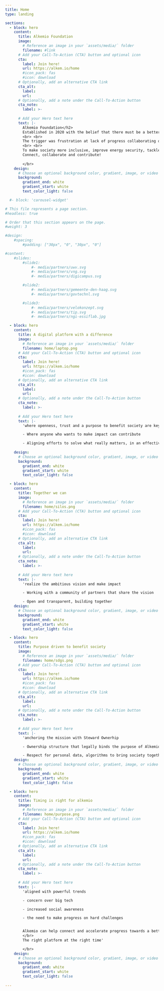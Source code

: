 ```yaml
---
title: Home
type: landing

sections:
  - block: hero
    content:
      title: Alkemio Foundation
      image:
        # Reference an image in your `assets/media/` folder
        filename: #link
      # Add your Call-To-Action (CTA) button and optional icon
      cta:
        label: Join here!
        url: https://alkem.io/home
        #icon_pack: fas
        #icon: download
      # Optionally, add an alternative CTA link
      cta_alt:
        label: 
        url: 
      # Optionally, add a note under the Call-To-Action button
      cta_note:
        label: >-
       
      # Add your Hero text here
      text: |-
        Alkemio Foundation</h2>
        Established in 2020 with the belief that there must be a better and faster way of working together to make progress! 
        <br> <br>
        The trigger was frustration at lack of progress collaborating on COVID-related challenges, but also recognizing the many fast-moving challenges in our lives.
        <br> <br>
        To make society more inclusive, improve energy security, tackle the cost of living crises and the impact of AI on our jobs and education, and many more.  <br> <br>
        Connect, collaborate and contribute!
        
        </br>
    design:
      # Choose an optional background color, gradient, image, or video
      background:
        gradient_end: white
        gradient_start: white
        text_color_light: false

  #- block: 'carousel-widget'

# This file represents a page section.
#headless: true

# Order that this section appears on the page.
#weight: 3

#design:
    #spacing:
        #padding: ["30px", "0", "30px", "0"]

#content:
    #slides:
        #slide1:
            #- media/partners/uwv.svg
            #- media/partners/vng.svg
            #- media/partners/digicampus.svg

        #slide2:
            #- media/partners/gemeente-den-haag.svg
            #- media/partners/govtechnl.svg

        #slide3:
            #- media/partners/velokonzept.svg   
            #- media/partners/tip.svg
            #- media/partners/ngi-essiflab.jpg

  - block: hero
    content:
      title: A digital platform with a difference
      image:
        # Reference an image in your `assets/media/` folder
        filename: home/laptop.png
      # Add your Call-To-Action (CTA) button and optional icon
      cta:
        label: Join here!
        url: https://alkem.io/home
        #icon_pack: fas
        #icon: download
      # Optionally, add an alternative CTA link
      cta_alt:
        label: 
        url: 
      # Optionally, add a note under the Call-To-Action button
      cta_note:
        label: >-
       
      # Add your Hero text here
      text: |-
        'where openness, trust and a purpose to benefit society are key values

        - Where anyone who wants to make impact can contribute

        - Aligning efforts to solve what really matters, in an effective and scalable way
 
    design:
      # Choose an optional background color, gradient, image, or video
      background:
        gradient_end: white
        gradient_start: white
        text_color_light: false

  - block: hero
    content:
      title: Together we can
      image:
        # Reference an image in your `assets/media/` folder
        filename: home/silos.png
      # Add your Call-To-Action (CTA) button and optional icon
      cta:
        label: Join here!
        url: https://alkem.io/home
        #icon_pack: fas
        #icon: download
      # Optionally, add an alternative CTA link
      cta_alt:
        label: 
        url: 
      # Optionally, add a note under the Call-To-Action button
      cta_note:
        label: >-
       
      # Add your Hero text here
      text: |-
        'realize the ambitious vision and make impact  

        - Working with a community of partners that share the vision

        - Open and transparent, building together  
    design:
      # Choose an optional background color, gradient, image, or video
      background:
        gradient_end: white
        gradient_start: white
        text_color_light: false

  - block: hero
    content:
      title: Purpose driven to benefit society
      image:
        # Reference an image in your `assets/media/` folder
        filename: home/sdgs.png
      # Add your Call-To-Action (CTA) button and optional icon
      cta:
        label: Join here!
        url: https://alkem.io/home
        #icon_pack: fas
        #icon: download
      # Optionally, add an alternative CTA link
      cta_alt:
        label: 
        url: 
      # Optionally, add a note under the Call-To-Action button
      cta_note:
        label: >-
       
      # Add your Hero text here
      text: |-
        'anchoring the mission with Steward Ownerhip

        - Ownership structure that legally binds the purpose of Alkemio to benefit society

        - Respect for personal data, algorithms to bring society together, open and transparent ways of working together    
    design:
      # Choose an optional background color, gradient, image, or video
      background:
        gradient_end: white
        gradient_start: white
        text_color_light: false

  - block: hero
    content:
      title: Timing is right for alkemio
      image:
        # Reference an image in your `assets/media/` folder
        filename: home/purpose.png
      # Add your Call-To-Action (CTA) button and optional icon
      cta:
        label: Join here!
        url: https://alkem.io/home
        #icon_pack: fas
        #icon: download
      # Optionally, add an alternative CTA link
      cta_alt:
        label: 
        url: 
      # Optionally, add a note under the Call-To-Action button
      cta_note:
        label: >-
       
      # Add your Hero text here
      text: |-
        'aligned with powerful trends

        - concern over big tech 

        - increased social awareness

        - the need to make progress on hard challenges 


        Alkemio can help connect and accelerate progress towards a better and fairer society 
        </br>
        The right platform at the right time'

        </br>
    design:
      # Choose an optional background color, gradient, image, or video
      background:
        gradient_end: white
        gradient_start: white
        text_color_light: false
            
---
```

